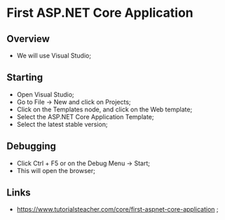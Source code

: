# First ASP.NET Core Application

## Overview

- We will use Visual Studio;

## Starting

- Open Visual Studio;
- Go to File -> New and click on Projects;
- Click on the Templates node, and click on the Web template;
- Select the ASP.NET Core Application Template;
- Select the latest stable version;

## Debugging

- Click Ctrl + F5 or on the Debug Menu -> Start;
- This will open the browser;

## Links

- <https://www.tutorialsteacher.com/core/first-aspnet-core-application> ;
